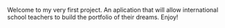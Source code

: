 Welcome to my very first project. An aplication that will allow international school teachers to build the portfolio of their dreams. Enjoy!